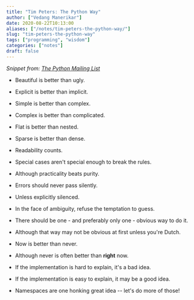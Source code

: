 ```yaml
---
title: "Tim Peters: The Python Way"
author: ["Vedang Manerikar"]
date: 2020-08-22T10:13:00
aliases: ["/notes/tim-peters-the-python-way/"]
slug: "tim-peters-the-python-way"
tags: ["programming", "wisdom"]
categories: ["notes"]
draft: false
---
```


_Snippet from: [The Python Mailing List](https://mail.python.org/pipermail/python-list/1999-June/001951.html)_

-   Beautiful is better than ugly.

-   Explicit is better than implicit.

-   Simple is better than complex.

-   Complex is better than complicated.

-   Flat is better than nested.

-   Sparse is better than dense.

-   Readability counts.

-   Special cases aren't special enough to break the rules.

-   Although practicality beats purity.

-   Errors should never pass silently.

-   Unless explicitly silenced.

-   In the face of ambiguity, refuse the temptation to guess.

-   There should be one - and preferably only one - obvious way to do it.

-   Although that way may not be obvious at first unless you're Dutch.

-   Now is better than never.

-   Although never is often better than **right** now.

-   If the implementation is hard to explain, it's a bad idea.

-   If the implementation is easy to explain, it may be a good idea.

-   Namespaces are one honking great idea -- let's do more of those!

